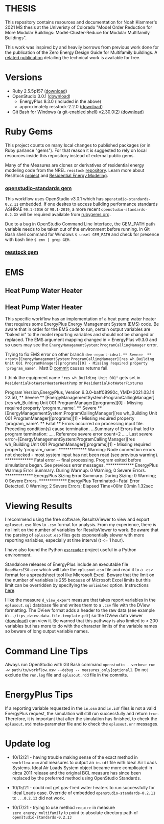 # THESIS
This repository contains resources and documentation for Noah Klammer's 2021 MS thesis at the Univeristy of Colorado "Model Order Reduction for More Modular Buildings: Model-Cluster-Reduce for Modular Multifamily Buildings".

This work was inspired by and heavily borrows from previous work done for the publication of the Zero Energy Design Guide for Multifamily buildings. A [related publication](https://www.nrel.gov/docs/fy20osti/77013.pdf) detailing the technical work is available for free.

# Versions
* Ruby 2.5.5p157 ([download](https://rubyinstaller.org/downloads/archives/))
* OpenStudio 3.0.1 ([download](https://github.com/NREL/OpenStudio/releases/tag/v3.0.1))
  * EnergyPlus 9.3.0 (included in the above)
  * approximately resstock-2.2.0 ([download](https://github.com/NREL/resstock/releases/tag/v2.2.0))
* Git Bash for Windows (a git-enabled shell) v2.30.0(2) ([download](https://github.com/git-for-windows/git/releases/tag/v2.30.0-rc2))

# Ruby Gems
This project counts on many local changes to published packages (or in Ruby parlance "gems"). For that reason it is suggested to rely on local resources inside this repository instead of external public gems.

Many of the Measures are clones or derivatives of residential energy modeling code from the NREL `resstock` [repository](https://github.com/NREL/resstock). Learn more about ResStock [project](https://resstock.nrel.gov/) and [Residential Energy Modeling](https://www.nrel.gov/buildings/residential.html).

### [openstudio-standards gem](https://github.com/NREL/openstudio-standards)
This workflow uses OpenStudio v3.0.1 which has `openstudio-standards-0.2.11` embedded. If one desires to access building performance standards ASHRAE `90.1-2016` or `90.1-2019`, a more recent `openstudio-standards-0.2.XX` will be required available from [rubygems.org](https://rubygems.org/gems/openstudio-standards).

Due to a bug in OpenStudio Command Line Interface, the GEM_PATH path variable needs to be taken out of the environment before running.
In Git Bash shell command for Windows `$ unset GEM_PATH` and check for presence with bash line `$ env | grep GEM`.

### [resstock gem](https://github.com/NREL/resstock)

# EMS
## Heat Pump Water Heater
## Heat Pump Water Heater
This specific workflow has an implementation of a heat pump water heater that requires some EnergyPlus Energy Management System (EMS) code. Be aware that in order for the EMS code to run, certain output variables are "baked in" to the model reporting variables and should not be changed or replaced. The EMS argument mapping changed in > EnergyPlus v9.3.0 and so users may see the `EnergyManagementSystem:ProgramCallingManager` error.

Trying to fix EMS error on other branch `dev-report-ideal`.
`** Severe  ** <root>[EnergyManagementSystem:ProgramCallingManager][res wh_Building Unit 001 ProgramManager][programs][0] - Missing required property 'program_name'.`
Matt D [commit](https://github.com/NREL/OpenStudio-measures/commit/82086aaa083165d59a704f9696b14a674b8bf27a) causes returns fail.

I think the equipment name `"res wh_Building Unit 001"` gets set in `ResidentialHotWaterHeaterHeatPump` or `ResidentialHotWaterFixtures`

Program Version,EnergyPlus, Version 9.3.0-baff08990c, YMD=2021.03.14 22:50,
   ** Severe  ** <root>[EnergyManagementSystem:ProgramCallingManager][res wh_Building Unit 001 ProgramManager][programs][0] - Missing required property 'program_name'.
   ** Severe  ** <root>[EnergyManagementSystem:ProgramCallingManager][res wh_Building Unit 001 ProgramManager][programs][1] - Missing required property 'program_name'.
   **  Fatal  ** Errors occurred on processing input file. Preceding condition(s) cause termination.
   ...Summary of Errors that led to program termination:
   ..... Reference severe error count=2
   ..... Last severe error=<root>[EnergyManagementSystem:ProgramCallingManager][res wh_Building Unit 001 ProgramManager][programs][1] - Missing required property 'program_name'.
   ************* Warning:  Node connection errors not checked - most system input has not been read (see previous warning).
   ************* Fatal error -- final processing.  Program exited before simulations began.  See previous error messages.
   ************* EnergyPlus Warmup Error Summary. During Warmup: 0 Warning; 0 Severe Errors.
   ************* EnergyPlus Sizing Error Summary. During Sizing: 0 Warning; 0 Severe Errors.
   ************* EnergyPlus Terminated--Fatal Error Detected. 0 Warning; 2 Severe Errors; Elapsed Time=00hr 00min  1.32sec

# Viewing Results

I recommend using the free software, ResultsViewer to view and export `eplusout.eso` files to `.csv` format for analysis. From my experience, there is no limit on the number of variables for ResultsViewer to work. Be aware that the parsing of `eplusout.eso` files gets exponentially slower with more reporting variables, especially at time interval (t <= 1 hour).

I have also found the Python [`esoreader`](https://github.com/architecture-building-systems/esoreader) project useful in a Python environment.

Standalone releases of EnergyPlus include an executable file `ReadVarsESO.exe` which will take the `eplusout.eso` file and read it to a `.csv` format for a spreadsheet tool like Microsoft Excel. Beware that the limit on the number of variables is 255 because of Microsoft Excel limits but this limit can be overridden by specifying the `unlimited` option. Instructions [here](https://bigladdersoftware.com/epx/docs/8-0/input-output-reference/page-090.html).

I like the measure `d_view_export` measure that takes report variables in the `eplusout.sql` database file and writes them to a `.csv` file with the DView formatting. The DView  format adds a header to the raw data (see example in `../tips_dview-data-file-template.pdf`) so the DView data viewer ([download](https://github.com/NREL/wex/releases/tag/v1.2.0)) can view it. Be warned that this pathway is also limited to < 200 variables but has more to do with the character limits of the variable names so beware of long output variable names.

# Command Line Tips
Always run OpenStudio with Git Bash command `openstudio --verbose run -w path/to/workflow.osw --debug -- measures_only[optional]`. Do not exclude the `run.log` file and `eplusout.rdd` file in the commits.

# EnergyPlus Tips
If a reporting variable requested in the `in.osm` and `in.idf` files is not a valid EnergyPlus request, the simulation will still run successfully and return `true`. Therefore, it is important that after the simulation has finished, to check the `eplusout.mtd` meta-parameter file and to check the `eplusout.err` messages.

# Update log

* 10/12/21 - having trouble making sense of the exact method in `workflow.osm` and measures to output an `in.idf` file with Ideal Air Loads Systems. Ideal Air Loads System object became more complicated in circa 2011 release and the original BCL measure has since been replaced by the preferred method using OpenStudio Standards.

* 10/15/21 - could not get gas-fired water heaters to run successfully for Ideal Loads case. Override of embedded `openstudio-standards-0.2.11` to `...0.2.13` did not work.
 
* 10/17/21 - trying to use method `require` in measure `zero_energy_multifamily` to point to absolute directory path of `openstudio-standards-0.2.13`
